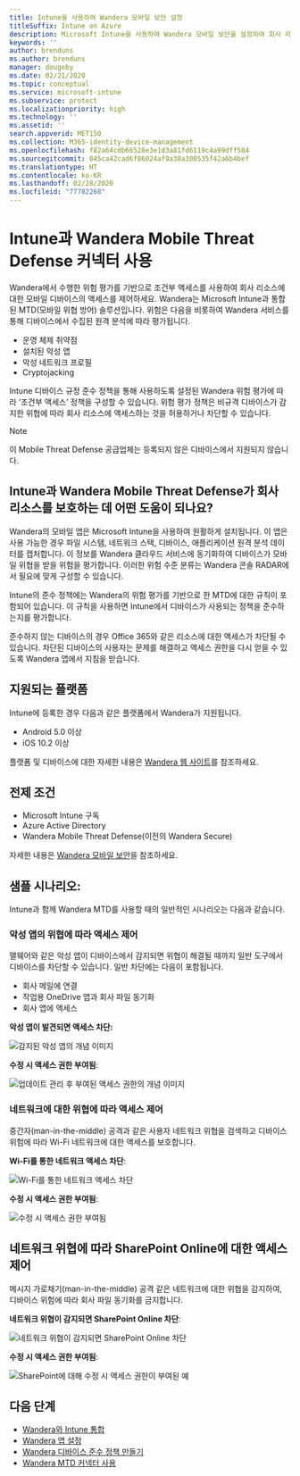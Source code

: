 ```yaml
---
title: Intune을 사용하여 Wandera 모바일 보안 설정
titleSuffix: Intune on Azure
description: Microsoft Intune을 사용하여 Wandera 모바일 보안을 설정하여 회사 리소스의 모바일 디바이스 액세스를 제어하는 방법입니다.
keywords: ''
author: brenduns
ms.author: brenduns
manager: dougeby
ms.date: 02/21/2020
ms.topic: conceptual
ms.service: microsoft-intune
ms.subservice: protect
ms.localizationpriority: high
ms.technology: ''
ms.assetid: ''
search.appverid: MET150
ms.collection: M365-identity-device-management
ms.openlocfilehash: f82a64cdb66528e3e1d3a81fd6119c4a99dff504
ms.sourcegitcommit: 045ca42cad6f86024af9a38a380535f42a6b4bef
ms.translationtype: HT
ms.contentlocale: ko-KR
ms.lasthandoff: 02/28/2020
ms.locfileid: "77782268"
---
```

# <a name="wandera-mobile-threat-defense-connector-with-intune"></a>Intune과 Wandera Mobile Threat Defense 커넥터 사용  

Wandera에서 수행한 위험 평가를 기반으로 조건부 액세스를 사용하여 회사 리소스에 대한 모바일 디바이스의 액세스를 제어하세요. Wandera는 Microsoft Intune과 통합된 MTD(모바일 위협 방어) 솔루션입니다.  위험은 다음을 비롯하여 Wandera 서비스를 통해 디바이스에서 수집된 원격 분석에 따라 평가됩니다.
- 운영 체제 취약점
- 설치된 악성 앱
- 악성 네트워크 프로필
- Cryptojacking

Intune 디바이스 규정 준수 정책을 통해 사용하도록 설정된 Wandera 위험 평가에 따라 ‘조건부 액세스’ 정책을 구성할 수 있습니다.  위험 평가 정책은 비규격 디바이스가 감지한 위협에 따라 회사 리소스에 액세스하는 것을 허용하거나 차단할 수 있습니다.  

> [!NOTE]
> 이 Mobile Threat Defense 공급업체는 등록되지 않은 디바이스에서 지원되지 않습니다.

## <a name="how-do-intune-and-wandera-mobile-threat-defense-help-protect-your-company-resources"></a>Intune과 Wandera Mobile Threat Defense가 회사 리소스를 보호하는 데 어떤 도움이 되나요?  

Wandera의 모바일 앱은 Microsoft Intune을 사용하여 원활하게 설치됩니다. 이 앱은 사용 가능한 경우 파일 시스템, 네트워크 스택, 디바이스, 애플리케이션 원격 분석 데이터를 캡처합니다. 이 정보를 Wandera 클라우드 서비스에 동기화하여 디바이스가 모바일 위협을 받을 위험을 평가합니다. 이러한 위험 수준 분류는 Wandera 콘솔 RADAR에서 필요에 맞게 구성할 수 있습니다.

Intune의 준수 정책에는 Wandera의 위험 평가를 기반으로 한 MTD에 대한 규칙이 포함되어 있습니다. 이 규칙을 사용하면 Intune에서 디바이스가 사용되는 정책을 준수하는지를 평가합니다.

준수하지 않는 디바이스의 경우 Office 365와 같은 리소스에 대한 액세스가 차단될 수 있습니다. 차단된 디바이스의 사용자는 문제를 해결하고 액세스 권한을 다시 얻을 수 있도록 Wandera 앱에서 지침을 받습니다.

## <a name="supported-platforms"></a>지원되는 플랫폼  

Intune에 등록한 경우 다음과 같은 플랫폼에서 Wandera가 지원됩니다.

- Android 5.0 이상  
- iOS 10.2 이상  

플랫폼 및 디바이스에 대한 자세한 내용은 [Wandera 웹 사이트](https://www.wandera.com/mobile-threat-defense/)를 참조하세요.

## <a name="prerequisites"></a>전제 조건  

- Microsoft Intune 구독  
- Azure Active Directory  
- Wandera Mobile Threat Defense(이전의 Wandera Secure)  

자세한 내용은 [Wandera 모바일 보안](https://www.wandera.com/mobile-security/)을 참조하세요.
 
## <a name="sample-scenarios"></a>샘플 시나리오:

Intune과 함께 Wandera MTD를 사용할 때의 일반적인 시나리오는 다음과 같습니다.

### <a name="control-access-based-on-threats-from-malicious-apps"></a>악성 앱의 위협에 따라 액세스 제어  

맬웨어와 같은 악성 앱이 디바이스에서 감지되면 위협이 해결될 때까지 일반 도구에서 디바이스를 차단할 수 있습니다. 일반 차단에는 다음이 포함됩니다.  
- 회사 메일에 연결  
- 작업용 OneDrive 앱과 회사 파일 동기화  
- 회사 앱에 액세스  

**악성 앱이 발견되면 액세스 차단:**

![감지된 악성 앱의 개념 이미지](./media/wandera-mtd-connector/wandera-malicious-apps-blocked.png)  

**수정 시 액세스 권한 부여됨**: 

![업데이트 관리 후 부여된 액세스 권한의 개념 이미지](./media/wandera-mtd-connector/wandera-malicious-apps-unblocked.png)


### <a name="control-access-based-on-threat-to-network"></a>네트워크에 대한 위협에 따라 액세스 제어  

중간자(man-in-the-middle) 공격과 같은 사용자 네트워크 위협을 검색하고 디바이스 위험에 따라 Wi-Fi 네트워크에 대한 액세스를 보호합니다.  

**Wi-Fi를 통한 네트워크 액세스 차단**:  

![Wi-Fi를 통한 네트워크 액세스 차단](./media/wandera-mtd-connector/wandera-network-wifi-blocked.png)

**수정 시 액세스 권한 부여됨**:  

![수정 시 액세스 권한 부여됨](./media/wandera-mtd-connector/wandera-network-wifi-unblocked.png)  

## <a name="control-access-to-sharepoint-online-based-on-threat-to-network"></a>네트워크 위협에 따라 SharePoint Online에 대한 액세스 제어

메시지 가로채기(man-in-the-middle) 공격 같은 네트워크에 대한 위협을 감지하여, 디바이스 위험에 따라 회사 파일 동기화를 금지합니다.

**네트워크 위협이 감지되면 SharePoint Online 차단**:  

![네트워크 위협이 감지되면 SharePoint Online 차단](./media/wandera-mtd-connector/wandera-network-spo-blocked.png)  


**수정 시 액세스 권한 부여됨**:  

![SharePoint에 대해 수정 시 액세스 권한이 부여된 예](./media/wandera-mtd-connector/wandera-network-spo-unblocked.png)  

## <a name="next-steps"></a>다음 단계

- [Wandera와 Intune 통합](wandera-mtd-connector-integration.md)
- [Wandera 앱 설정](mtd-apps-ios-app-configuration-policy-add-assign.md)
- [Wandera 디바이스 준수 정책 만들기](mtd-device-compliance-policy-create.md)
- [Wandera MTD 커넥터 사용](mtd-connector-enable.md)
